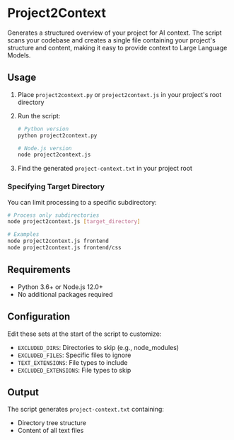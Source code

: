 # Project2Context

Generates a structured overview of your project for AI context. The script scans your codebase and creates a single file containing your project's structure and content, making it easy to provide context to Large Language Models.

## Usage

1. Place `project2context.py` or `project2context.js` in your project's root directory
2. Run the script:

   ```bash
   # Python version
   python project2context.py

   # Node.js version
   node project2context.js
   ```

3. Find the generated `project-context.txt` in your project root

### Specifying Target Directory

You can limit processing to a specific subdirectory:

```bash
# Process only subdirectories
node project2context.js [target_directory]

# Examples
node project2context.js frontend
node project2context.js frontend/css
```

## Requirements

- Python 3.6+ or Node.js 12.0+
- No additional packages required

## Configuration

Edit these sets at the start of the script to customize:

- `EXCLUDED_DIRS`: Directories to skip (e.g., node_modules)
- `EXCLUDED_FILES`: Specific files to ignore
- `TEXT_EXTENSIONS`: File types to include
- `EXCLUDED_EXTENSIONS`: File types to skip

## Output

The script generates `project-context.txt` containing:

- Directory tree structure
- Content of all text files
